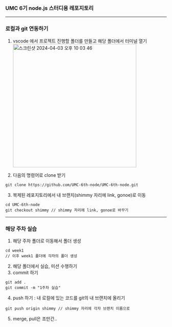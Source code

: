 ### UMC 6기 node.js 스터디용 레포지토리
---
### 로컬과 git 연동하기
1. vscode 에서 프로젝트 진행할 폴더를 만들고 해당 폴더에서 터미널 열기
<br><img width="385" alt="스크린샷 2024-04-03 오후 10 03 46" src="https://github.com/UMC-6th-node/UMC-6th-node/assets/112371013/c5e267e0-b4bb-4810-b233-4ce46d809c0b"></br>
 
2. 다음의 명령어로 clone 받기
```
git clone https://github.com/UMC-6th-node/UMC-6th-node.git
```
3. 복제된 레포지토리에서 내 브랜치(shimmy 자리에 link, gonoe)로 이동
```
cd UMC-6th-node
git checkout shimmy // shimmy 자리에 link, gonoe로 바꾸기
```
---
### 해당 주차 실습
1. 해당 주차 폴더로 이동해서 폴더 생성
```
cd week1
// 이후 week1 폴더에 각자의 폴더 생성
```
2. 해당 폴더에서 실습, 미션 수행하기
3. commit 하기
```
git add .
git commit -m "1주차 실습"
```
4. push 하기 : 내 로컬에 있는 코드를 git의 내 브랜치에 올리기
```
git push origin shimmy // shimmy 자리에 각자 브랜치 이름으로
```
5. merge, pull은 조만간..
